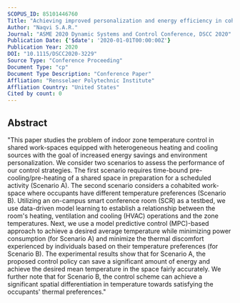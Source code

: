 ```yaml
---
SCOPUS_ID: 85101446760
Title: "Achieving improved personalization and energy efficiency in cohabited work-spaces through data-driven predictive control"
Author: "Naqvi S.A.R."
Journal: "ASME 2020 Dynamic Systems and Control Conference, DSCC 2020"
Publication Date: {'$date': '2020-01-01T00:00:00Z'}
Publication Year: 2020
DOI: "10.1115/DSCC2020-3229"
Source Type: "Conference Proceeding"
Document Type: "cp"
Document Type Description: "Conference Paper"
Affliation: "Rensselaer Polytechnic Institute"
Affliation Country: "United States"
Cited by count: 0
---
```


## Abstract
"This paper studies the problem of indoor zone temperature control in shared work-spaces equipped with heterogeneous heating and cooling sources with the goal of increased energy savings and environment personalization. We consider two scenarios to assess the performance of our control strategies. The first scenario requires time-bound pre-cooling/pre-heating of a shared space in preparation for a scheduled activity (Scenario A). The second scenario considers a cohabited work-space where occupants have different temperature preferences (Scenario B). Utilizing an on-campus smart conference room (SCR) as a testbed, we use data-driven model learning to establish a relationship between the room's heating, ventilation and cooling (HVAC) operations and the zone temperatures. Next, we use a model predictive control (MPC)-based approach to achieve a desired average temperature while minimizing power consumption (for Scenario A) and minimize the thermal discomfort experienced by individuals based on their temperature preferences (for Scenario B). The experimental results show that for Scenario A, the proposed control policy can save a significant amount of energy and achieve the desired mean temperature in the space fairly accurately. We further note that for Scenario B, the control scheme can achieve a significant spatial differentiation in temperature towards satisfying the occupants' thermal preferences."
